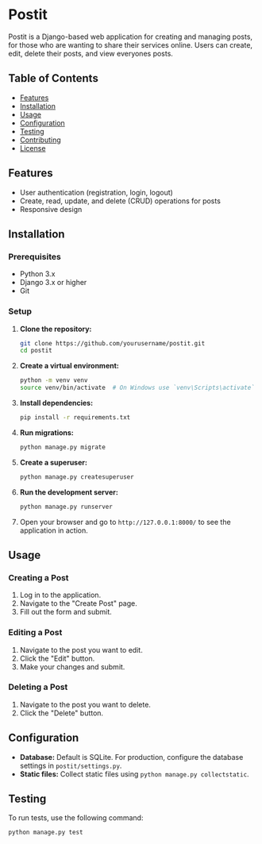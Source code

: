 # Postit

Postit is a Django-based web application for creating and managing posts, for those who are wanting to share their services online. Users can create, edit, delete their posts, and view everyones posts.

## Table of Contents
- [Features](#features)
- [Installation](#installation)
- [Usage](#usage)
- [Configuration](#configuration)
- [Testing](#testing)
- [Contributing](#contributing)
- [License](#license)

## Features
- User authentication (registration, login, logout)
- Create, read, update, and delete (CRUD) operations for posts
- Responsive design

## Installation

### Prerequisites
- Python 3.x
- Django 3.x or higher
- Git

### Setup

1. **Clone the repository:**
    ```bash
    git clone https://github.com/yourusername/postit.git
    cd postit
    ```

2. **Create a virtual environment:**
    ```bash
    python -m venv venv
    source venv/bin/activate  # On Windows use `venv\Scripts\activate`
    ```

3. **Install dependencies:**
    ```bash
    pip install -r requirements.txt
    ```

4. **Run migrations:**
    ```bash
    python manage.py migrate
    ```

5. **Create a superuser:**
    ```bash
    python manage.py createsuperuser
    ```

6. **Run the development server:**
    ```bash
    python manage.py runserver
    ```

7. Open your browser and go to `http://127.0.0.1:8000/` to see the application in action.

## Usage

### Creating a Post
1. Log in to the application.
2. Navigate to the "Create Post" page.
3. Fill out the form and submit.

### Editing a Post
1. Navigate to the post you want to edit.
2. Click the "Edit" button.
3. Make your changes and submit.

### Deleting a Post
1. Navigate to the post you want to delete.
2. Click the "Delete" button.

## Configuration
- **Database:** Default is SQLite. For production, configure the database settings in `postit/settings.py`.
- **Static files:** Collect static files using `python manage.py collectstatic`.

## Testing
To run tests, use the following command:

```bash
python manage.py test
```


